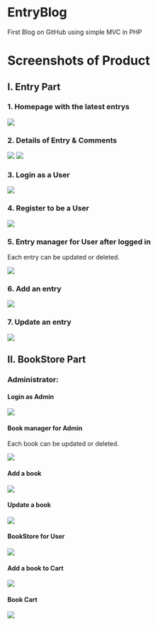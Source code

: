 # EntryBlog
First Blog on GitHub using simple MVC in PHP<br>

<h1>Screenshots of Product</h1>
<h2>I. Entry Part</h2>
<h3>1. Homepage with the latest entrys</h3>
<img src="http://i.imgur.com/8w2aBHg.png">
<h3>2. Details of Entry & Comments</h3>
<img src="http://i.imgur.com/r1zzw9b.png">
<img src="http://i.imgur.com/uAWx4kv.png">
<h3>3. Login as a User</h3>
<img src="http://i.imgur.com/wsshtvJ.png">
<h3>4. Register to be a User</h3>
<img src="http://i.imgur.com/K2LrXQ7.png">
<h3>5. Entry manager for User after logged in</h3>
<p>Each entry can be updated or deleted.</p>
<img src="http://i.imgur.com/pzGZ0jo.png">
<h3>6. Add an entry</h3>
<img src="http://i.imgur.com/MNzEjFb.png">
<h3>7. Update an entry</h3>
<img src="http://i.imgur.com/ixs25Ug.png">

<h2>II. BookStore Part</h2>
<h3>Administrator:</h3>
<h4>Login as Admin</h4>
<img src="http://i.imgur.com/YqrPLcX.png">
<h4>Book manager for Admin</h4>
<p>Each book can be updated or deleted.</p>
<img src="http://i.imgur.com/dmHmu78.png">
<h4>Add a book</h4>
<img src="http://i.imgur.com/TaEkCy8.png">
<h4>Update a book</h4>
<img src="http://i.imgur.com/lxbdmvl.png">
<h4>BookStore for User</h4>
<img src="http://i.imgur.com/1dUeoz0.png">
<h4>Add a book to Cart</h4>
<img src="http://i.imgur.com/SWn5UYW.png">
<h4>Book Cart</h4>
<img src="http://i.imgur.com/GwnpqzM.png">